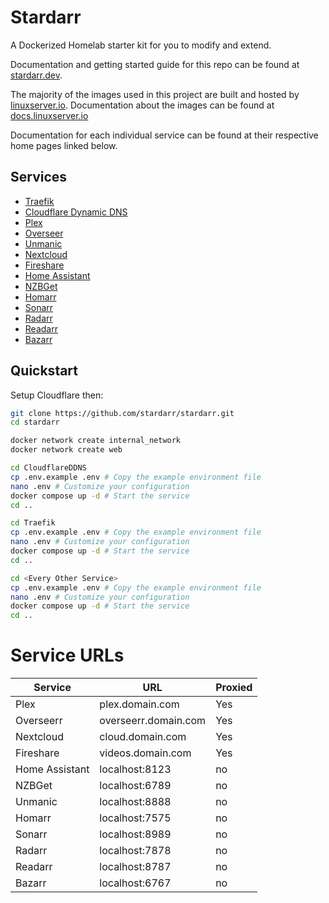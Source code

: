 # Stardarr

A Dockerized Homelab starter kit for you to modify and extend.

Documentation and getting started guide for this repo can be found at [stardarr.dev](https://stardarr.dev).

The majority of the images used in this project are built and hosted by [linuxserver.io](https://www.linuxserver.io/). Documentation about the images can be found at [docs.linuxserver.io](https://docs.linuxserver.io/)

Documentation for each individual service can be found at their respective home pages linked below.

## Services

- [Traefik](https://traefik.io/traefik/)
- [Cloudflare Dynamic DNS](https://github.com/oznu/docker-cloudflare-ddns)
- [Plex](https://www.plex.tv/)
- [Overseer](https://overseerr.dev/)
- [Unmanic](https://docs.unmanic.app/)
- [Nextcloud](https://nextcloud.com/)
- [Fireshare](https://github.com/ShaneIsrael/fireshare)
- [Home Assistant](https://www.home-assistant.io/)
- [NZBGet](https://nzbget.net/)
- [Homarr](https://homarr.dev/)
- [Sonarr](https://sonarr.tv/)
- [Radarr](https://radarr.video/)
- [Readarr](https://readarr.com/)
- [Bazarr](https://www.bazarr.media/)

## Quickstart

Setup Cloudflare then:

```bash
git clone https://github.com/stardarr/stardarr.git
cd stardarr

docker network create internal_network
docker network create web

cd CloudflareDDNS
cp .env.example .env # Copy the example environment file
nano .env # Customize your configuration
docker compose up -d # Start the service
cd ..

cd Traefik
cp .env.example .env # Copy the example environment file
nano .env # Customize your configuration
docker compose up -d # Start the service
cd ..

cd <Every Other Service>
cp .env.example .env # Copy the example environment file
nano .env # Customize your configuration
docker compose up -d # Start the service
cd ..
```

# Service URLs

| Service        | URL                  | Proxied |
| -------------- | -------------------- | ------- |
| Plex           | plex.domain.com      | Yes     |
| Overseerr      | overseerr.domain.com | Yes     |
| Nextcloud      | cloud.domain.com     | Yes     |
| Fireshare      | videos.domain.com    | Yes     |
| Home Assistant | localhost:8123       | no      |
| NZBGet         | localhost:6789       | no      |
| Unmanic        | localhost:8888       | no      |
| Homarr         | localhost:7575       | no      |
| Sonarr         | localhost:8989       | no      |
| Radarr         | localhost:7878       | no      |
| Readarr        | localhost:8787       | no      |
| Bazarr         | localhost:6767       | no      |
